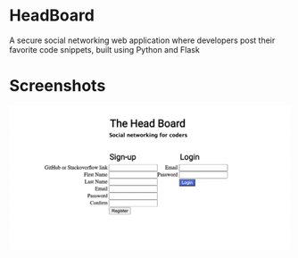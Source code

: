 # HeadBoard
A secure social networking web application where developers post their favorite code snippets, built using Python and Flask
# Screenshots
![HeadBoard Login & Registration Page](./Screenshots/Log-Reg.png)

